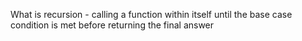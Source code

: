  What is recursion - calling a function within itself until the base case condition is met before returning the final answer
